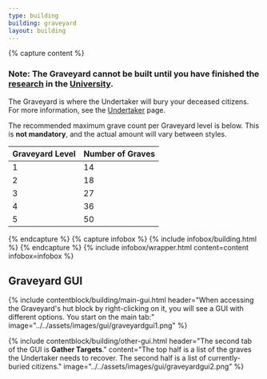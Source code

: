 ```yaml
---
type: building
building: graveyard
layout: building
---
```

{% capture content %}
### Note: The Graveyard cannot be built until you have finished the [research](../../source/systems/research) in the [University](../../source/buildings/university).

The Graveyard is where the Undertaker will bury your deceased citizens.
For more information, see the [Undertaker](../../source/workers/undertaker) page.

The recommended maximum grave count per Graveyard level is below. This is **not mandatory**, and the actual amount will vary between styles.

| Graveyard Level | Number of Graves |
| --------------- | ---------------- |
| 1               | 14               |
| 2               | 18               |
| 3               | 27               |
| 4               | 36               |
| 5               | 50               |
{% endcapture %}
{% capture infobox %}
{% include infobox/building.html %}
{% endcapture %}
{% include infobox/wrapper.html content=content infobox=infobox %}

## Graveyard GUI

{% include contentblock/building/main-gui.html header="When accessing the Graveyard's hut block by right-clicking on it, you will see a GUI with different options. You start on the main tab:" image="../../assets/images/gui/graveyardgui1.png" %}

{% include contentblock/building/other-gui.html header="The second tab of the GUI is <strong>Gather Targets</strong>." content="The top half is a list of the graves the Undertaker needs to recover. The second half is a list of currently-buried citizens." image="../../assets/images/gui/graveyardgui2.png" %}